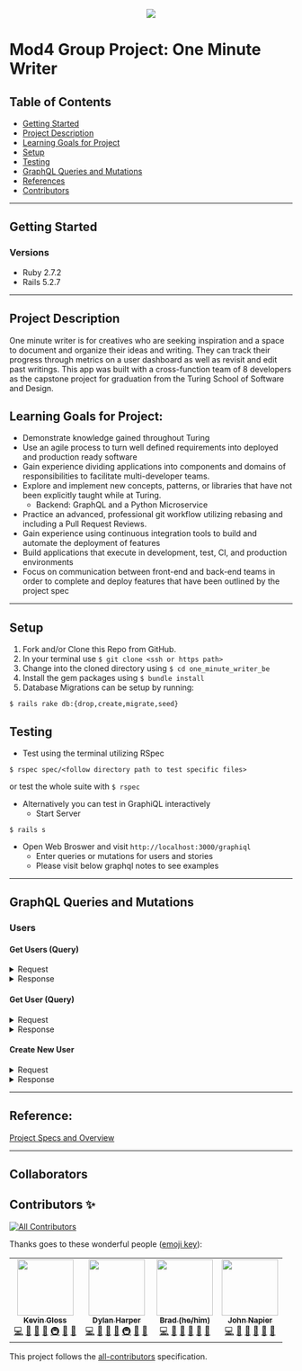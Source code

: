 <p align="center">
  <img src="https://user-images.githubusercontent.com/88853324/161361762-58350194-9b14-47b0-afc2-48632ef04d51.png">
</p>


# Mod4 Group Project: One Minute Writer


## Table of Contents
- <a href="#getting-started">Getting Started</a>
- <a href="#project-description">Project Description</a>
- <a href="#learning-goals-for-project">Learning Goals for Project</a>
- <a href="#setup">Setup</a>
- <a href="#testing">Testing</a>
- <a href="#graphql-queries-and-mutations">GraphQL Queries and Mutations</a>
- <a href="#references">References</a>
- <a href="#contributors">Contributors</a>

----------

## Getting Started

### Versions

- Ruby 2.7.2
- Rails 5.2.7

----------

## Project Description

One minute writer is for creatives who are seeking inspiration and a space to document and organize their ideas and writing. They can track their progress through metrics on a user dashboard as well as revisit and edit past writings. This app was built with a cross-function team of 8 developers as the capstone project for graduation from the Turing School of Software and Design.

## Learning Goals for Project:

- Demonstrate knowledge gained throughout Turing
- Use an agile process to turn well defined requirements into deployed and production ready software
- Gain experience dividing applications into components and domains of responsibilities to facilitate multi-developer teams.
- Explore and implement new concepts, patterns, or libraries that have not been explicitly taught while at Turing.
  - Backend: GraphQL and a Python Microservice
- Practice an advanced, professional git workflow utilizing rebasing and including a Pull Request Reviews.
- Gain experience using continuous integration tools to build and automate the deployment of features
- Build applications that execute in development, test, CI, and production environments
- Focus on communication between front-end and back-end teams in order to complete and deploy features that have been outlined by the project spec

----------
## Setup
1. Fork and/or Clone this Repo from GitHub.
2. In your terminal use `$ git clone <ssh or https path>`
3. Change into the cloned directory using `$ cd one_minute_writer_be`
4. Install the gem packages using `$ bundle install`
5. Database Migrations can be setup by running:
```shell
$ rails rake db:{drop,create,migrate,seed}
```

## Testing
 - Test using the terminal utilizing RSpec
 ```shell
 $ rspec spec/<follow directory path to test specific files>
 ```
   or test the whole suite with `$ rspec`
- Alternatively you can test in GraphiQL interactively
  - Start Server
```shell
$ rails s
```
 - Open Web Broswer and visit `http://localhost:3000/graphiql`
   - Enter queries or mutations for users and stories
   - Please visit below graphql notes to see examples
----------
   
## GraphQL Queries and Mutations

###  Users

#### Get Users (Query)

<details>
  <summary> Request </summary>

Returns a list of user objects:
  
```graphql
query {
  fetchUsers {
    id
    username
    email
  }
}
```
</details>
  
<details>
  <summary> Response </summary>

```graphql
 {
  "data": {
    "fetchUsers": [
      {
        "id": "7",
        "username": "Bob Ward",
        "email": "bob@athens.com"
      },
      {
        "id": "6",
        "username": "Johnathan",
        "email": "j@gmail.com"
      }, ...
    ]
  }
}
```
</details>

#### Get User (Query)

<details>
  <summary> Request </summary>

Returns a single user object:
  
```graphql
query {
  fetchUser(id: 1) {
    id
    username
    email
    stories {
      id
      title
      word
    }
  }
}
```
</details>
  
<details>
  <summary> Response </summary>

```graphql
 {
  "data": {
    "fetchUser": {
      "id": "1",
      "username": "Solon",
      "email": "rodolfo.schoen@runte.com",
      "stories": [
        {
          "id": "1",
          "title": "Blood's a Rover",
          "word": "aut"
        },...
      ]
    }
  }
}
```
</details>

#### Create New User

<details>
  <summary> Request </summary>

Persists a single users information to the database:
  
```graphql
mutation {
  createUser(input:
    { username: "Lassie", email: "sillyboy@inwell.com" } ) {
  	user {
    	username
    	email
    }
  }
}
```
</details>
  
<details>
  <summary> Response </summary>

```graphql
{
  "data": {
    "createUser": {
      "user": {
        "username": "Lassie",
        "email": "sillyboy@inwell.com"
      }
    }
  }
}
```
</details>

----------

## Reference:

[Project Specs and Overview](https://mod4.turing.edu/projects/capstone/expectations.html)

----------

## Collaborators


## Contributors ✨
<!-- ALL-CONTRIBUTORS-BADGE:START - Do not remove or modify this section -->
[![All Contributors](https://img.shields.io/badge/all_contributors-4-orange.svg?style=flat-square)](#contributors-)
<!-- ALL-CONTRIBUTORS-BADGE:END -->

Thanks goes to these wonderful people ([emoji key](https://allcontributors.org/docs/en/emoji-key)):

<!-- ALL-CONTRIBUTORS-LIST:START - Do not remove or modify this section -->
<!-- prettier-ignore-start -->
<!-- markdownlint-disable -->
<table>
  <tr>
    <td align="center"><a href="https://github.com/kevingloss"><img src="https://avatars.githubusercontent.com/u/83426676?v=4?s=100" width="100px;" alt=""/><br /><sub><b>Kevin Gloss</b></sub></a><br /><a href="https://github.com/one-minute-writer/one_minute_writer_be/commits?author=kevingloss" title="Code">💻</a> <a href="https://github.com/one-minute-writer/one_minute_writer_be/commits?author=kevingloss" title="Documentation">📖</a> <a href="#design-kevingloss" title="Design">🎨</a> <a href="#ideas-kevingloss" title="Ideas, Planning, & Feedback">🤔</a> <a href="#infra-kevingloss" title="Infrastructure (Hosting, Build-Tools, etc)">🚇</a> <a href="https://github.com/one-minute-writer/one_minute_writer_be/pulls?q=is%3Apr+reviewed-by%3Akevingloss" title="Reviewed Pull Requests">👀</a> <a href="#projectManagement-kevingloss" title="Project Management">📆</a></td>
    <td align="center"><a href="https://github.com/dylan-harper"><img src="https://avatars.githubusercontent.com/u/39470230?v=4?s=100" width="100px;" alt=""/><br /><sub><b>Dylan Harper</b></sub></a><br /><a href="https://github.com/one-minute-writer/one_minute_writer_be/commits?author=dylan-harper" title="Code">💻</a> <a href="https://github.com/one-minute-writer/one_minute_writer_be/commits?author=dylan-harper" title="Documentation">📖</a> <a href="#design-dylan-harper" title="Design">🎨</a> <a href="#ideas-dylan-harper" title="Ideas, Planning, & Feedback">🤔</a> <a href="#infra-dylan-harper" title="Infrastructure (Hosting, Build-Tools, etc)">🚇</a> <a href="https://github.com/one-minute-writer/one_minute_writer_be/pulls?q=is%3Apr+reviewed-by%3Adylan-harper" title="Reviewed Pull Requests">👀</a> <a href="#projectManagement-dylan-harper" title="Project Management">📆</a></td>
    <td align="center"><a href="https://github.com/jbreit88"><img src="https://avatars.githubusercontent.com/u/88853324?v=4?s=100" width="100px;" alt=""/><br /><sub><b>Brad (he/him)</b></sub></a><br /><a href="https://github.com/one-minute-writer/one_minute_writer_be/commits?author=jbreit88" title="Code">💻</a> <a href="https://github.com/one-minute-writer/one_minute_writer_be/commits?author=jbreit88" title="Documentation">📖</a> <a href="#design-jbreit88" title="Design">🎨</a> <a href="#ideas-jbreit88" title="Ideas, Planning, & Feedback">🤔</a> <a href="https://github.com/one-minute-writer/one_minute_writer_be/pulls?q=is%3Apr+reviewed-by%3Ajbreit88" title="Reviewed Pull Requests">👀</a> <a href="#projectManagement-jbreit88" title="Project Management">📆</a></td>
    <td align="center"><a href="https://github.com/JCNapier"><img src="https://avatars.githubusercontent.com/u/81737385?v=4?s=100" width="100px;" alt=""/><br /><sub><b>John Napier</b></sub></a><br /><a href="https://github.com/one-minute-writer/one_minute_writer_be/commits?author=JCNapier" title="Code">💻</a> <a href="https://github.com/one-minute-writer/one_minute_writer_be/commits?author=JCNapier" title="Documentation">📖</a> <a href="#design-JCNapier" title="Design">🎨</a> <a href="#ideas-JCNapier" title="Ideas, Planning, & Feedback">🤔</a> <a href="https://github.com/one-minute-writer/one_minute_writer_be/pulls?q=is%3Apr+reviewed-by%3AJCNapier" title="Reviewed Pull Requests">👀</a> <a href="#projectManagement-JCNapier" title="Project Management">📆</a></td>
  </tr>
</table>

<!-- markdownlint-restore -->
<!-- prettier-ignore-end -->

<!-- ALL-CONTRIBUTORS-LIST:END -->

This project follows the [all-contributors](https://github.com/all-contributors/all-contributors) specification.
